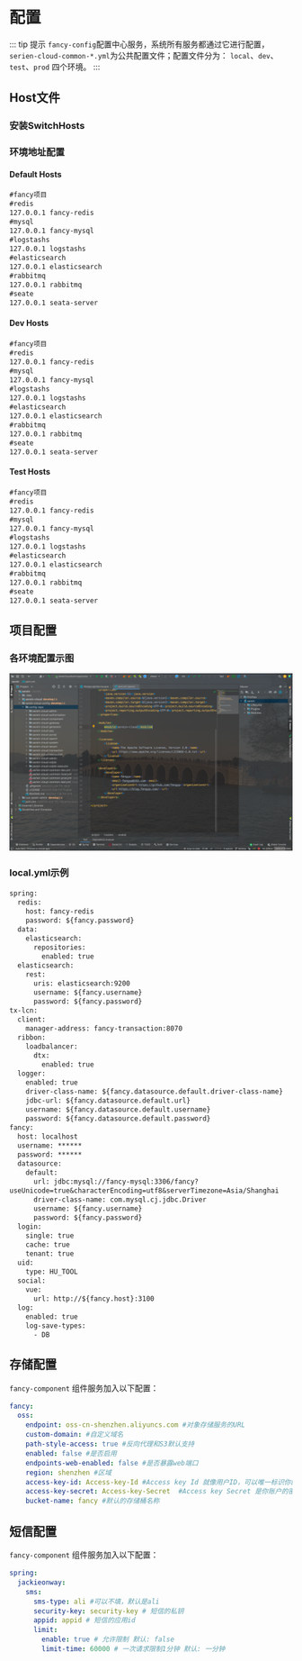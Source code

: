 # 配置

::: tip 提示
`fancy-config`配置中心服务，系统所有服务都通过它进行配置，`serien-cloud-common-*.yml`为公共配置文件；配置文件分为：
`local`、`dev`、`test`、`prod` 四个环境。
:::

## Host文件

### 安装SwitchHosts

### 环境地址配置

#### Default Hosts

```text
#fancy项目
#redis
127.0.0.1 fancy-redis
#mysql
127.0.0.1 fancy-mysql
#logstashs
127.0.0.1 logstashs
#elasticsearch
127.0.0.1 elasticsearch
#rabbitmq
127.0.0.1 rabbitmq
#seate
127.0.0.1 seata-server
```

#### Dev Hosts

```text
#fancy项目
#redis
127.0.0.1 fancy-redis
#mysql
127.0.0.1 fancy-mysql
#logstashs
127.0.0.1 logstashs
#elasticsearch
127.0.0.1 elasticsearch
#rabbitmq
127.0.0.1 rabbitmq
#seate
127.0.0.1 seata-server
```

#### Test Hosts

```text
#fancy项目
#redis
127.0.0.1 fancy-redis
#mysql
127.0.0.1 fancy-mysql
#logstashs
127.0.0.1 logstashs
#elasticsearch
127.0.0.1 elasticsearch
#rabbitmq
127.0.0.1 rabbitmq
#seate
127.0.0.1 seata-server
```

## 项目配置

### 各环境配置示图

![img.png](/back/images/setting-001.png)

### local.yml示例

```text
spring:
  redis:
    host: fancy-redis
    password: ${fancy.password}
  data:
    elasticsearch:
      repositories:
        enabled: true
  elasticsearch:
    rest:
      uris: elasticsearch:9200
      username: ${fancy.username}
      password: ${fancy.password}
tx-lcn:
  client:
    manager-address: fancy-transaction:8070
  ribbon:
    loadbalancer:
      dtx:
        enabled: true
  logger:
    enabled: true
    driver-class-name: ${fancy.datasource.default.driver-class-name}
    jdbc-url: ${fancy.datasource.default.url}
    username: ${fancy.datasource.default.username}
    password: ${fancy.datasource.default.password}
fancy:
  host: localhost
  username: ******
  password: ******
  datasource:
    default:
      url: jdbc:mysql://fancy-mysql:3306/fancy?useUnicode=true&characterEncoding=utf8&serverTimezone=Asia/Shanghai
      driver-class-name: com.mysql.cj.jdbc.Driver
      username: ${fancy.username}
      password: ${fancy.password}
  login:
    single: true
    cache: true
    tenant: true
  uid:
    type: HU_TOOL
  social:
    vue:
      url: http://${fancy.host}:3100
  log:
    enabled: true
    log-save-types:
      - DB

```

## 存储配置

`fancy-component` 组件服务加入以下配置：

```yaml
fancy:
  oss:
    endpoint: oss-cn-shenzhen.aliyuncs.com #对象存储服务的URL
    custom-domain: #自定义域名
    path-style-access: true #反向代理和S3默认支持
    enabled: false #是否启用
    endpoints-web-enabled: false #是否暴露web端口
    region: shenzhen #区域
    access-key-id: Access-key-Id #Access key Id 就像用户ID，可以唯一标识你的账户
    access-key-secret: Access-key-Secret  #Access key Secret 是你账户的密码
    bucket-name: fancy #默认的存储桶名称
```

## 短信配置

`fancy-component` 组件服务加入以下配置：

```yaml
spring:
  jackieonway:
    sms:
      sms-type: ali #可以不填，默认是ali
      security-key: security-key # 短信的私钥
      appid: appid # 短信的应用id
      limit:
        enable: true # 允许限制 默认: false
        limit-time: 60000 # 一次请求限制1分钟 默认: 一分钟
```